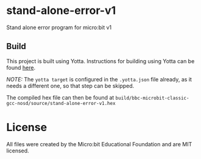 # stand-alone-error-v1
Stand alone error program for micro:bit v1

## Build

This project is built using Yotta. Instructions for building using Yotta can be found [here](https://lancaster-university.github.io/microbit-docs/offline-toolchains/#yotta).

*NOTE:* The `yotta target` is configured in the `.yotta.json` file already, as it needs a different one, so that step can be skipped.

The compiled hex file can then be found at `build/bbc-microbit-classic-gcc-nosd/source/stand-alone-error-v1.hex`


# License

All files were created by the Micro:bit Educational Foundation and are MIT licensed.
